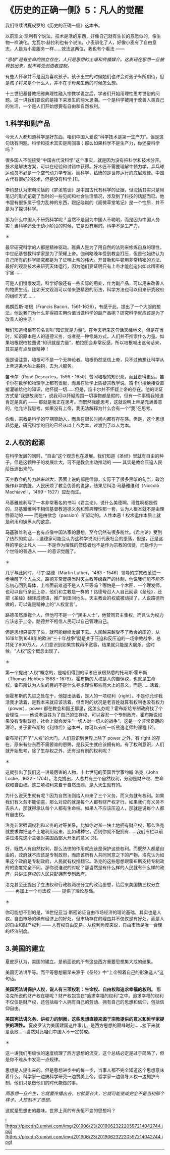 # 《历史的正确一侧》5：凡人的觉醒

我们继续讲夏皮罗的《历史的正确一侧》这本书。

以前凯文·凯利有个说法，技术是活的东西，好像自己就有生长的意愿似的，像生物一样演化。尤瓦尔·赫拉利也有个说法，小麦驯化了人，好像小麦有了自由意志，人是为小麦服务一样……效法这两位，我也有个看法 ——

 *“思想”是有生命的独立存在，人只是思想的土壤和传播媒介。这表现在思想一旦被释放出来，就不再受创造者控制。*

有些人怀孕并不是因为喜欢孩子。孩子出生的时候她们也许会对孩子有所期待，但是孩子将来是个什么人，并不在乎母亲生他的时候怎么想。

十三世纪基督教把雅典理性融入宗教学说之后，学者们开始用理性思考世俗的问题。这一讲我们要说的是接下来发生的两大思潮。一个是科学被用于改善人类自己的生活，一个是人们开始想要有自由和自然权利。

## 1.科学和副产品

今天人人都知道科学是好东西，咱们中国人爱说“科学技术是第一生产力”。但是这句话有问题。科学和技术其实是两回事；那么如果科学不是生产力，你还要科学吗？

很多国人不能接受“中国古代没科学”这个事实，就是因为没有把科学和技术分开。技术是解决方案，可以在经验和试错中获得。好木匠不需要理解牛顿力学，乒乓球运动员不必是一个空气动力学专家。而科学，钻研的是世界运行的底层规律。中国古代有很好的技术，但是没有科学 [1]。

李约瑟认为宋朝沈括的《梦溪笔谈》是中国古代有科学的证据，但沈括其实只是用笔记的形式记载了当时的一些见闻和社会生活情况，涉及到了科技的话题而已。他书里有很多属于怪力乱神的东西，跟纪晓岚的《阅微草堂笔记》是一个性质，并不是为了探讨科学。

那为什么中国人不研究科学呢？当然不是因为中国人不聪明，而是因为中国人务实！当科学还处于幼小阶段的时候，它是没有用的。科学不是生产力。

＊

最早研究科学的人都是精神驱动。雅典人是为了用自然的法则来修炼自身的理性，中世纪基督教科学家是为了荣耀上帝。伽利略晚年受到教会打压，但是他始终认为自己所有的科学研究都是为了证明上帝的伟大。开普勒和牛顿用非常精密的方法、最好的观测技术来研究天体运行，因为他们要证明只有上帝才能创造出如此精密的宇宙……

可是人们慢慢发现，科学好像还有一些实际的用处，作为副产品，可以用来改善人的物质生活。比如天文观测可以带来更精密的历法，科学方法也可以用来研究政府的组织方式……

弗朗西斯·培根（Francis Bacon，1561-1626），有感于此，提出了一个大胆的想法。他说我们为什么非得把实用价值当做科学的副产品呢？研究科学就应该是为了改善人的生活！

我们知道培根有句名言叫“知识就是力量”。在今天听来这句话天经地义，但是在当时，知识原本是人的道德义务，或者是一种修炼方式，人们并不推崇什么力量。如果培根跟柏拉图说“知识就是力量”，柏拉图会非常反感。所以培根喊出这句话来，其实是有点反叛精神！

但是请注意，培根可不是一个无神论者。培根仍然坚信上帝，只不过他想让科学从上帝这条大船上脱钩，去为*人*服务。

笛卡尔（René Descartes，1596 - 1650）赞同培根的知识观，而且走得更远。笛卡尔在数学和物理学上都有贡献，而且在哲学上质疑宗教学说。笛卡尔拒绝接受直接灌输给他的知识，他怀疑一切……但是，笛卡尔并不怀疑上帝的存在。他的论证方式是“我思故我在”，说我可以怀疑周围一切事物都是假的，但有一件事情我知道肯定是真的 —— 那就是我正在思考。而既然我能思考，这就说明上帝是充满善意的，他允许我思考。如果没有上帝，我无法解释为什么会有一个“我”在思考。

你看，宗教是科学的早期赞助人，而且在很长时间内都有存在感。但是，这个思想趋势是，研究科学的目的已经从以上帝为本，过渡到了以人为本。

## 2.人权的起源

在科学发展的同时，“自由”这个观念也在发展。我们知道《圣经》里就有自由的种子，但是这颗种子的发展壮大，可不是教会主动推动的 —— 其实是教会压迫人民给压迫出来的。

天主教会的势力越来越大，表面上说的都是信仰，实际干了很多黑暗的勾当，政治操作非常肮脏。人民厌烦了教会伪善的说辞，结果尼科洛·马基雅维利（Niccolò Machiavelli，1469 - 1527）应劫而生。

马基雅维利写了一本非常著名的书叫《君主论》，说什么美德啊、理性啊都是假的。马基雅维利不相信基督教道德义务和雅典理性那一套，认为人根本就不是由理性驱动的 —— 而是由欲念（passion）所驱动的。人性本恶！权术运作本质上就是利用和操纵人的欲念。

马基雅维利这一套有点像中国法家的思想，至今仍然有很多粉丝。《君主论》受到了热烈的欢迎……道德家可能会认为这种学说流行代表社会的堕落，但是，正是这样的学说让凡人 —— 不是作为理性的修炼者也不是作为宗教的信徒，而是作为一个世俗的普通人 —— 的意识觉醒了。

＊

几乎与此同时，马丁·路德（Martin Luther，1483 - 1546）领导的宗教改革进一步唤醒了个人主义。路德非常反感当时天主教等级森严的体制，他说我们能不能不忘初心回到母体，上帝面前难道不是人人平等吗？哪怕是一个木匠、一个理发师，也可以自行亲近上帝，他们和主教是一样的！路德号召人人自己阅读《圣经》，还把《圣经》翻译成德语，推广到田间地头。天主教会的权威被动摇了。人说路德所做的，可以说是精神上的“人权宣言”。

路德虽然重视个人，但他可不是一个“民主人士”，他赞同君主集权，而且认为权力应该忠于上帝。路德并不相信人民可以自己管理自己。

但是思想只要开了头，就可能继续发展下去。人民越来越受不了教会的压迫，从1618年到1648年的欧洲“三十年战争”就是关于压迫和反压迫的一场宗教战争，总共死了800万人。人们意识到如果宗教再不宽容，结果就只能是大屠杀。这时候，“人权”这个概念出现了。

＊

第一个提出“人权”概念的，是咱们得到的读者应该很熟悉的托马斯·霍布斯（Thomas Hobbes 1588 - 1679）。霍布斯的人权是人的自保权，也就是生命权。霍布斯认为人生的目的不是什么寻求理性那些高大上的意义，而是……活着。

但霍布斯的先进之处在于，他提出活着，是人的一项权利（right）。不是你允许我活我才活着，是我本来就应该活着。但当时的状况是老百姓就算有权利也没有权力（power），power 都在教会和国王那里，这怎么办呢？霍布斯给专制政府找了个合理性 —— 他说老百姓为了自己的生存权，可以容忍一个专制政府。霍布斯说如果没有专制政府，社会上就会发生“一切人对一切人的战争”。这是一个非常奇葩的理论，关于霍布斯的《利维坦》这本书，你可以去听一听熊逸老师的课程 [2]。

霍布斯打开了“人权”的大门。人们意识到世界上除了 power 之外，有 right 的存在，原来有些东西不需要谁的恩赐，是我天生就应该拥有的。有了权利意识，人们就开始思考，除了生存权之外，还有没有别的权利呢？

＊

这就引出了我们这一讲最厉害的人物，十七世纪的英国哲学家约翰·洛克（John Locke，1632 - 1704）。洛克提出，人总共有三个自然权利，分别是财产权、生命权和自由权。这三项权利来自于自然法则，是人天生就有的。

为什么说天生就有呢？因为自然法则给人带来了三个义务，而义务就有权利。如果我们有义务不能偷盗，那么对应的就是每个人都有财产权才行。如果我们有义务不去杀人，那就得承认每个人都有生命权。如果人不应该压迫人，那就是说每个人都有自由权。

洛克非常强调权利和义务的对等关系。比如你对某一块土地拥有财产权，那么洛克就要求你把这个土地利用起来，比如耕种它，否则你就不配拥有……我们专栏以前讲过洛克这个主张对美国西部大开发的意义 [3]。

好，既然人有自然权利，那么法律的作用就应该是保护这些权利。而既然人都是自由的，政府就不应该是专制政府，而应该所有人共同同意之下的产物。洛克认为如果这个政府是专制政府，人民就有权推翻它。洛克的这些思想跟霍布斯支持专制政府的态度完全不同。那你说谁说的对呢？那当然是有什么样的人民就有什么样的政府，只讲生存权的人民只配拥有专制政府。

洛克甚至还提出了立法权和行政权两权分立的政治思想，给后来美国搞三权分立 —— 再加上一个司法权 —— 提供了理论基础。

＊

你可能想不到的是，18世纪亚当·斯密论证自由市场经济的理论基础，其实也是人权。自由市场的确有经济上的好处，但市场存在的理由并不仅仅是有好处，而是人的自由和财产权利 —— 人有权自由交易。从权利角度来说，自由市场是唯一合理的经济制度。

## 3.美国的建立

夏皮罗认为，美国的建立，是前面说的所有这些西方重要思想集大成的结果。

美国宪法讲平等。而平等思想最早来源于《圣经》中“上帝照着自己的形象造人”这句话。

 **美国宪法讲保护人权，说人有三项权利：生命权、自由权和追求幸福的权利。** 那洛克所说的财产权在哪呢？财产权包含在“追求幸福的权利”之中。追求幸福的权利不仅仅是财产权，还包括每个人拥有自己的劳动、拥有自己的思想和信仰，包括信仰自由。

 **美国宪法讲义务、讲权力的制衡，这些思想直接来源于宗教提供的意义和哲学家提供的理性。** 夏皮罗认为美国建国这件事儿，是西方思想的巅峰时刻……接下来就是衰败……当然对此咱们中国人不一定赞成。

＊

这一讲我们用极快的速度梳理了西方思想的流变，这个总结必定是过于简略了，但是你不难从中发现一点规律。

思想是人提出来的。但是思想进步中的每一步，当事人都不完全知道这个思想意味着什么。科学家一边搞科学研究一边赞美上帝，哲学家一边倡导人权一边拥护专制，他们只是做他们的时代能做的事。

 *而思想一旦产生，它就要传播出去，它就要长大，它就可能变成完全不是当初那个样子。人控制不了思想。*

这就是思想史的趣味。世界上真的有永恒不变的思想吗？

![https://piccdn3.umiwi.com/img/201906/23/201906232220597214042744.jpg](https://piccdn3.umiwi.com/img/201906/23/201906232220597214042744.jpg)

---
